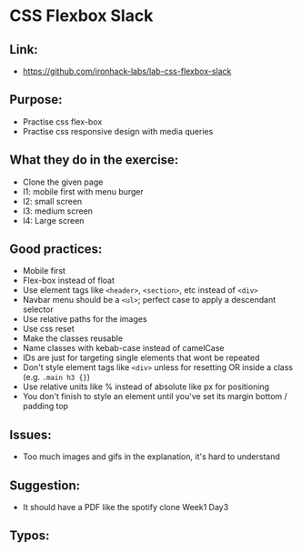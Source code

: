 # CSS Flexbox Slack

## Link:
  - https://github.com/ironhack-labs/lab-css-flexbox-slack
## Purpose:
  - Practise css flex-box
  - Practise css responsive design with media queries
## What they do in the exercise:
  - Clone the given page
  - I1: mobile first with menu burger
  - I2: small screen
  - I3: medium screen
  - I4: Large screen
## Good practices:
  - Mobile first
  - Flex-box instead of float
  - Use element tags like `<header>`, `<section>`, etc instead of `<div>`
  - Navbar menu should be a `<ul>`; perfect case to apply a descendant selector
  - Use relative paths for the images
  - Use css reset
  - Make the classes reusable
  - Name classes with kebab-case instead of camelCase
  - IDs are just for targeting single elements that wont be repeated
  - Don't style element tags like `<div>` unless for resetting OR inside a class (e.g. `.main h3 {}`)
  - Use relative units like % instead of absolute like px for positioning
  - You don't finish to style an element until you've set its margin bottom / padding top


  
## Issues:
  - Too much images and gifs in the explanation, it's hard to understand
## Suggestion:
  - It should have a PDF like the spotify clone Week1 Day3
## Typos:
